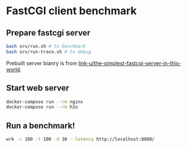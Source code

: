 # FastCGI client benchmark

## Prepare fastcgi server

```bash
bash srv/run.sh # to benchmark
bash srv/run-trace.sh # to debug
```

Prebuilt server bianry is from [link-u/the-simplest-fastcgi-server-in-this-world](https://github.com/link-u/the-simplest-fastcgi-server-in-this-world).

## Start web server

```bash
docker-compose run --rm nginx
docker-compose run --rm h2o
```

## Run a benchmark!

```bash
wrk -c 100 -t 100 -d 30 --latency http://localhost:8080/
```
